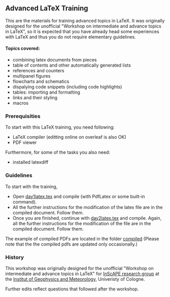 ## Advanced LaTeX Training

This are the materials for training advanced topics in LaTeX. It was originally designed for the unofficial "Workshop on intermediate and advance topics in LaTeX", so it is expected that you have already head some experiences with LaTeX and thus you do not require elementary guidelines. 

#### Topics covered:
* combining latex documents from pieces
* table of contents and other automatically generated lists
* references and counters
* multipanel figures
* flowcharts and schematics
* dispalying code snippets (including code highlights)
* tables: importing and formatting
* links and their styling
* macros

### Prerequisities

To start with this LaTeX training, you need following:
* LaTeX compiler (editting online on overleaf is also OK)
* PDF viewer

Furthermore, for some of the tasks you also need:
* installed latexdiff

### Guidelines 

To start with the training, 
 * Open [day1latex.tex](./day1latex.tex "day1") and compile (with PdfLatex or some built-in command).
 * All the further instructions for the modification of the latex file are in the compiled document. Follow them.
 * Once you are finished, continue with [day2latex.tex](./day2latex.tex "day 2") and compile. Again, all the further instructions for the modification of the file are in the compiled document. Follow them.

The example of compiled PDFs are located in the folder [compiled](./compiled "folder with compiled pdfs") (Please note that the the compiled pdfs are updated only occasionally.)

### History
This workshop was originally designed for the unofficial "Workshop on intermediate and advance topics in LaTeX" for [InScAPE research group](https://atmos.meteo.uni-koeln.de/inscape "website of InScAPE research group") at the [Institut of Geophysics and Meteorology](https://geomet.uni-koeln.de/ "website of Institut of Geophysics and Meteorology"), Univeristy of Cologne. 


Further edits reflect questions that followed after the workshop.





